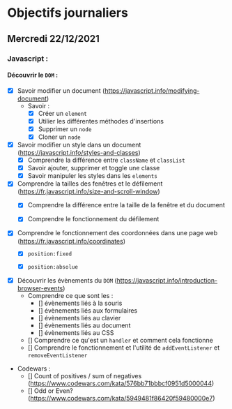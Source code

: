 # Objectifs journaliers

## Mercredi 22/12/2021


### Javascript :

#### Découvrir le `DOM` :

* [x] Savoir modifier un document (https://javascript.info/modifying-document)
  * Savoir :
    * [x] Créer un `element`
    * [x] Utilier les différentes méthodes d'insertions
    * [x] Supprimer un `node`
    * [x] Cloner un `node`

* [x] Savoir modifier un style dans un document (https://javascript.info/styles-and-classes)
  * [x] Comprendre la différence entre `className` et `classList`
  * [x] Savoir ajouter, supprimer et toggle une classe
  * [x] Savoir manipuler les styles dans les `elements`

* [x] Comprendre la tailles des fenêtres et le défilement (https://fr.javascript.info/size-and-scroll-window)
  * [x] Comprendre la différence entre la taille de la fenêtre et du document
  * [x] Comprendre le fonctionnement du défilement


* [x] Comprendre le fonctionnement des coordonnées dans une page web (https://fr.javascript.info/coordinates)
  * [x] `position:fixed`
  * [x] `position:absolue`


* [x] Découvrir les évènements du `DOM` (https://javascript.info/introduction-browser-events)
  * Comprendre ce que sont les : 
    * [] évènements liés à la souris
    * [] évènements liés aux formulaires
    * [] évènements liés au clavier
    * [] évènements liés au document
    * [] évènements liés au CSS
  * [] Comprendre ce qu'est un `handler` et comment cela fonctionne
  * [] Comprendre le fonctionnement et l'utilité de `addEventListener` et `removeEventListener`


* Codewars :
  * [] Count of positives / sum of negatives (https://www.codewars.com/kata/576bb71bbbcf0951d5000044)
  * [] Odd or Even? (https://www.codewars.com/kata/5949481f86420f59480000e7)


